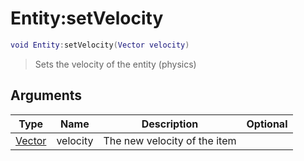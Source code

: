 # Entity:setVelocity

```lua
void Entity:setVelocity(Vector velocity)
```

> Sets the velocity of the entity (physics)

## Arguments

| Type                                      | Name     | Description                  | Optional |
| ----------------------------------------- | -------- | ---------------------------- | -------: |
| [Vector](../../wiki/entity/vector\_base/) | velocity | The new velocity of the item |          |
